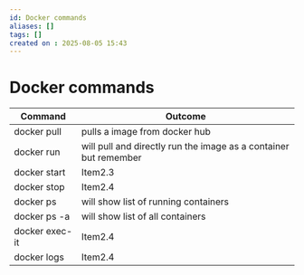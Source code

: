 ```yaml
---
id: Docker commands
aliases: []
tags: []
created on : 2025-08-05 15:43
---
```


# Docker commands 

| Command        | Outcome                                                          |
| -------------- | ---------------------------------------------------------------- |
| docker pull    | pulls a image from docker hub                                    |
| docker run     | will pull and directly run the image as a container but remember |
| docker start   | Item2.3                                                          |
| docker stop    | Item2.4                                                          |
| docker ps      | will show list of running containers                             |
| docker ps -a   | will show list of all containers                                 |
| docker exec-it | Item2.4                                                          |
| docker logs    | Item2.4                                                          |




